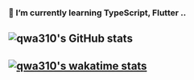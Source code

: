 ### 🌱 I’m currently learning TypeScript, Flutter ..
## ![qwa310's GitHub stats](https://github-readme-stats.vercel.app/api?username=qwa310&show_icons=true&count_private=true&theme=nightowl)
## [![qwa310's wakatime stats](https://github-readme-stats.vercel.app/api/wakatime?username=qwa310)](https://github.com/anuraghazra/github-readme-stats)



<!--
### Hi there 👋,  
I'm currently studying in the Department of IT Convergence and Application Engineering from Pukyong National University.
Skills: PYTHON / FLUTTER / KOTLIN / JAVA
- 🔭 I’m currently working on Stock-King project 
- 🌱 I’m currently learning React, Flutter, Machine Learning.. 
[<img src='https://cdn.jsdelivr.net/npm/simple-icons@3.0.1/icons/github.svg' alt='github' height='40'>](https://github.com/qwa310)  
![GitHub stats](https://github-readme-stats.vercel.app/api?username=qwa310&show_icons=true)  
![GitHub Activity Graph](https://activity-graph.herokuapp.com/graph?username=qwa310)  
-->
